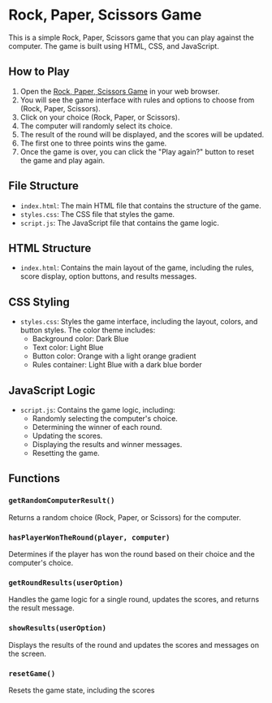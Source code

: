 # Rock, Paper, Scissors Game

This is a simple Rock, Paper, Scissors game that you can play against the computer. The game is built using HTML, CSS, and JavaScript.

## How to Play

1. Open the [Rock, Paper, Scissors Game](https://ash-taraghi.github.io/Rock-Paper-Scissors/) in your web browser.
2. You will see the game interface with rules and options to choose from (Rock, Paper, Scissors).
3. Click on your choice (Rock, Paper, or Scissors).
4. The computer will randomly select its choice.
5. The result of the round will be displayed, and the scores will be updated.
6. The first one to three points wins the game.
7. Once the game is over, you can click the "Play again?" button to reset the game and play again.

## File Structure

- `index.html`: The main HTML file that contains the structure of the game.
- `styles.css`: The CSS file that styles the game.
- `script.js`: The JavaScript file that contains the game logic.

## HTML Structure

- `index.html`: Contains the main layout of the game, including the rules, score display, option buttons, and results messages.

## CSS Styling

- `styles.css`: Styles the game interface, including the layout, colors, and button styles. The color theme includes:
  - Background color: Dark Blue
  - Text color: Light Blue
  - Button color: Orange with a light orange gradient
  - Rules container: Light Blue with a dark blue border

## JavaScript Logic

- `script.js`: Contains the game logic, including:
  - Randomly selecting the computer's choice.
  - Determining the winner of each round.
  - Updating the scores.
  - Displaying the results and winner messages.
  - Resetting the game.

## Functions

### `getRandomComputerResult()`

Returns a random choice (Rock, Paper, or Scissors) for the computer.

### `hasPlayerWonTheRound(player, computer)`

Determines if the player has won the round based on their choice and the computer's choice.

### `getRoundResults(userOption)`

Handles the game logic for a single round, updates the scores, and returns the result message.

### `showResults(userOption)`

Displays the results of the round and updates the scores and messages on the screen.

### `resetGame()`

Resets the game state, including the scores
